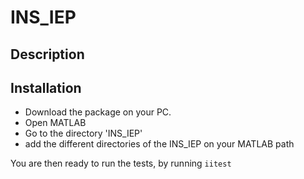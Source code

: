 # INS_IEP

## Description 


## Installation
* Download the package on your PC. 
* Open MATLAB
* Go to the directory 'INS_IEP'
* add the different directories of the INS_IEP on your MATLAB path 

You are then ready to run the tests, by running `iitest`
